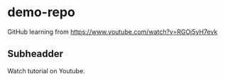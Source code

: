 # demo-repo

GitHub learning from https://www.youtube.com/watch?v=RGOj5yH7evk

## Subheadder

Watch tutorial on Youtube.
